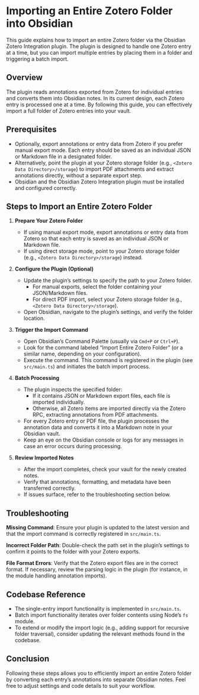 # Importing an Entire Zotero Folder into Obsidian

This guide explains how to import an entire Zotero folder via the Obsidian Zotero Integration plugin. The plugin is designed to handle one Zotero entry at a time, but you can import multiple entries by placing them in a folder and triggering a batch import.

## Overview

The plugin reads annotations exported from Zotero for individual entries and converts them into Obsidian notes. In its current design, each Zotero entry is processed one at a time. By following this guide, you can effectively import a full folder of Zotero entries into your vault.

## Prerequisites

- Optionally, export annotations or entry data from Zotero if you prefer manual export mode. Each entry should be saved as an individual JSON or Markdown file in a designated folder.
- Alternatively, point the plugin at your Zotero storage folder (e.g., `<Zotero Data Directory>/storage`) to import PDF attachments and extract annotations directly, without a separate export step.
- Obsidian and the Obsidian Zotero Integration plugin must be installed and configured correctly.

## Steps to Import an Entire Zotero Folder

1. **Prepare Your Zotero Folder**
   - If using manual export mode, export annotations or entry data from Zotero so that each entry is saved as an individual JSON or Markdown file.
   - If using direct storage mode, point to your Zotero storage folder (e.g., `<Zotero Data Directory>/storage`) instead.

2. **Configure the Plugin (Optional)**
   - Update the plugin’s settings to specify the path to your Zotero folder.
     - For manual exports, select the folder containing your JSON/Markdown files.
     - For direct PDF import, select your Zotero storage folder (e.g., `<Zotero Data Directory>/storage`).
   - Open Obsidian, navigate to the plugin’s settings, and verify the folder location.

3. **Trigger the Import Command**
   - Open Obsidian’s Command Palette (usually via `Cmd+P` or `Ctrl+P`).
   - Look for the command labeled “Import Entire Zotero Folder” (or a similar name, depending on your configuration).
   - Execute the command. This command is registered in the plugin (see `src/main.ts`) and initiates the batch import process.

4. **Batch Processing**
   - The plugin inspects the specified folder:
     - If it contains JSON or Markdown export files, each file is imported individually.
     - Otherwise, all Zotero items are imported directly via the Zotero RPC, extracting annotations from PDF attachments.
   - For every Zotero entry or PDF file, the plugin processes the annotation data and converts it into a Markdown note in your Obsidian vault.
   - Keep an eye on the Obsidian console or logs for any messages in case an error occurs during processing.

5. **Review Imported Notes**
   - After the import completes, check your vault for the newly created notes.
   - Verify that annotations, formatting, and metadata have been transferred correctly.
   - If issues surface, refer to the troubleshooting section below.

## Troubleshooting

**Missing Command**: Ensure your plugin is updated to the latest version and that the import command is correctly registered in `src/main.ts`.

**Incorrect Folder Path**: Double-check the path set in the plugin’s settings to confirm it points to the folder with your Zotero exports.

**File Format Errors**: Verify that the Zotero export files are in the correct format. If necessary, review the parsing logic in the plugin (for instance, in the module handling annotation imports).

## Codebase Reference

- The single-entry import functionality is implemented in `src/main.ts`.
- Batch import functionality iterates over folder contents using Node’s `fs` module.
- To extend or modify the import logic (e.g., adding support for recursive folder traversal), consider updating the relevant methods found in the codebase.

## Conclusion

Following these steps allows you to efficiently import an entire Zotero folder by converting each entry’s annotations into separate Obsidian notes. Feel free to adjust settings and code details to suit your workflow.